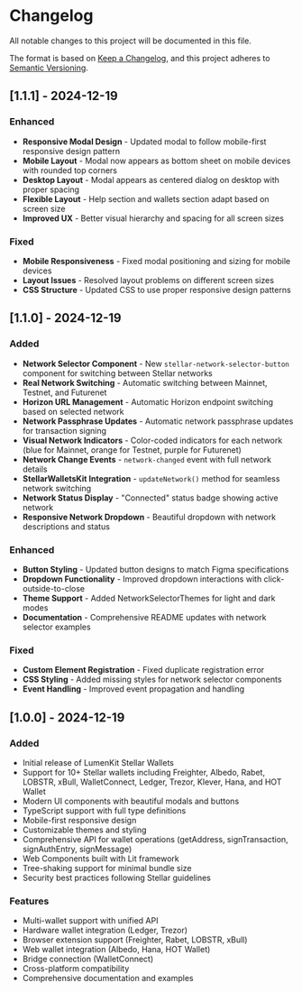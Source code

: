 # Changelog

All notable changes to this project will be documented in this file.

The format is based on [Keep a Changelog](https://keepachangelog.com/en/1.0.0/),
and this project adheres to [Semantic Versioning](https://semver.org/spec/v2.0.0.html).

## [1.1.1] - 2024-12-19

### Enhanced
- **Responsive Modal Design** - Updated modal to follow mobile-first responsive design pattern
- **Mobile Layout** - Modal now appears as bottom sheet on mobile devices with rounded top corners
- **Desktop Layout** - Modal appears as centered dialog on desktop with proper spacing
- **Flexible Layout** - Help section and wallets section adapt based on screen size
- **Improved UX** - Better visual hierarchy and spacing for all screen sizes

### Fixed
- **Mobile Responsiveness** - Fixed modal positioning and sizing for mobile devices
- **Layout Issues** - Resolved layout problems on different screen sizes
- **CSS Structure** - Updated CSS to use proper responsive design patterns

## [1.1.0] - 2024-12-19

### Added
- **Network Selector Component** - New `stellar-network-selector-button` component for switching between Stellar networks
- **Real Network Switching** - Automatic switching between Mainnet, Testnet, and Futurenet
- **Horizon URL Management** - Automatic Horizon endpoint switching based on selected network
- **Network Passphrase Updates** - Automatic network passphrase updates for transaction signing
- **Visual Network Indicators** - Color-coded indicators for each network (blue for Mainnet, orange for Testnet, purple for Futurenet)
- **Network Change Events** - `network-changed` event with full network details
- **StellarWalletsKit Integration** - `updateNetwork()` method for seamless network switching
- **Network Status Display** - "Connected" status badge showing active network
- **Responsive Network Dropdown** - Beautiful dropdown with network descriptions and status

### Enhanced
- **Button Styling** - Updated button designs to match Figma specifications
- **Dropdown Functionality** - Improved dropdown interactions with click-outside-to-close
- **Theme Support** - Added NetworkSelectorThemes for light and dark modes
- **Documentation** - Comprehensive README updates with network selector examples

### Fixed
- **Custom Element Registration** - Fixed duplicate registration error
- **CSS Styling** - Added missing styles for network selector components
- **Event Handling** - Improved event propagation and handling

## [1.0.0] - 2024-12-19

### Added
- Initial release of LumenKit Stellar Wallets
- Support for 10+ Stellar wallets including Freighter, Albedo, Rabet, LOBSTR, xBull, WalletConnect, Ledger, Trezor, Klever, Hana, and HOT Wallet
- Modern UI components with beautiful modals and buttons
- TypeScript support with full type definitions
- Mobile-first responsive design
- Customizable themes and styling
- Comprehensive API for wallet operations (getAddress, signTransaction, signAuthEntry, signMessage)
- Web Components built with Lit framework
- Tree-shaking support for minimal bundle size
- Security best practices following Stellar guidelines

### Features
- Multi-wallet support with unified API
- Hardware wallet integration (Ledger, Trezor)
- Browser extension support (Freighter, Rabet, LOBSTR, xBull)
- Web wallet integration (Albedo, Hana, HOT Wallet)
- Bridge connection (WalletConnect)
- Cross-platform compatibility
- Comprehensive documentation and examples
